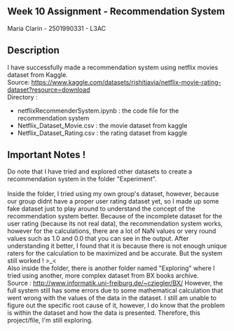 ## Week 10 Assignment - Recommendation System
Maria Clarin - 2501990331 - L3AC

## Description
I have successfully made a recommendation system using netflix movies dataset from Kaggle. </br>
Source: https://www.kaggle.com/datasets/rishitjavia/netflix-movie-rating-dataset?resource=download</br>
Directory : </br>
* netflixRecommenderSystem.ipynb : the code file for the recommendation system 
* Netflix_Dataset_Movie.csv : the movie dataset from kaggle
* Netflix_Dataset_Rating.csv : the rating dataset from kaggle

## Important Notes !
Do note that I have tried and explored other datasets to create a recommendation system in the folder "Experiment". </br>
</br>
Inside the folder, I tried using my own group's dataset, however, because our group didnt have a proper user rating dataset yet, so I made up some fake dataset just to play around to 
understand the concept of the recommendation system better. Because of the incomplete dataset for the user rating (because its not real data), the recommendation system works, however for the calculations, there are a lot of NaN values or very round values such as 1.0 and 0.0 that you can see in the output. After understanding it better, I found that it is because there is not enough unique raters for the calculation to be maximized and be accurate. But the system still worked ! >_<
</br>
Also inside the folder, there is another folder named "Exploring" where I tried using another, more complex dataset from BX books archive. </br>
Source : http://www.informatik.uni-freiburg.de/~cziegler/BX/</bx>
However, the full system still has some errors due to some mathematical calculation that went wrong with the values of the data in the dataset. I still am unable to figure out the specific root cause of it, however, I do know that the problem is within the dataset and how the data is presented. Therefore, this project/file, I'm still exploring.